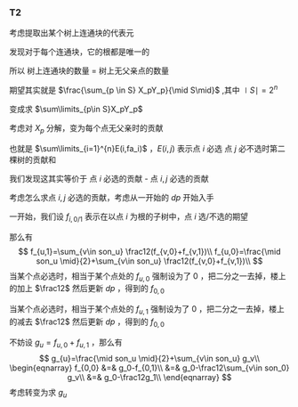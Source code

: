 ### T2

考虑提取出某个树上连通块的代表元

发现对于每个连通块，它的根都是唯一的

所以 树上连通块的数量 = 树上无父亲点的数量

期望其实就是 $\frac{\sum_{p \in S} X_pY_p}{\mid S\mid}$ ,其中 $\mid S \mid = 2^{n}$

变成求 $\sum\limits_{p\in S}X_pY_p$

考虑对 $X_p$ 分解，变为每个点无父亲时的贡献

也就是 $\sum\limits_{i=1}^{n}E(i,fa_i)$ ，$E(i,j)$ 表示点 $i$ 必选 点 $j$ 必不选时第二棵树的贡献和

我们发现这其实等价于 点 $i$ 必选的贡献 - 点 $i,j$ 必选的贡献

考虑怎么求点 $i,j$ 必选的贡献，考虑从一开始的 $dp$ 开始入手

一开始，我们设 $f_{i,0/1}$ 表示在以点 $i$ 为根的子树中，点 $i$ 选/不选的期望

那么有 
$$
f_{u,1}=\sum_{v\in son_u} \frac12(f_{v,0}+f_{v,1})\\
f_{u,0}=\frac{\mid son_u \mid}{2}+\sum_{v\in son_u} \frac12(f_{v,0}+f_{v,1})\\
$$
当某个点必选时，相当于某个点处的 $f_{u,0}$ 强制设为了 $0$ ，把二分之一去掉，楼上的加上 $\frac12$ 然后更新 $dp$ ，得到的 $f_{0,0}$

当某个点必选时，相当于某个点处的 $f_{u,1}$ 强制设为了 $0$ ，把二分之一去掉，楼上的减去 $\frac12$ 然后更新 $dp$ ，得到的 $f_{0,0}$

不妨设 $g_u=f_{u,0}+f_{u,1}$ ，那么有
$$
g_{u}=\frac{\mid son_u \mid}{2}+\sum_{v\in son_u} g_v\\
\begin{eqnarray}
f_{0,0} &=& g_0-f_{0,1}\\
&=& g_0-\frac12\sum_{v\in son_0} g_v\\
&=& g_0-\frac12g_1\\
\end{eqnarray}
$$
考虑转变为求 $g_u$ 



